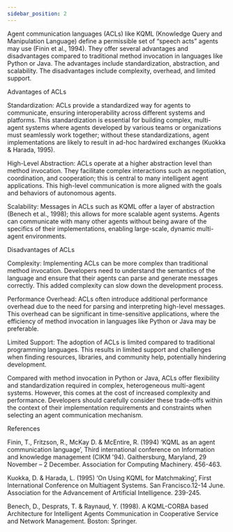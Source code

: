 ```yaml
---
sidebar_position: 2
---
```


Agent communication languages (ACLs) like KQML (Knowledge Query and Manipulation Language)  define a permissible set of “speech acts” agents may use (Finin et al., 1994). They offer several advantages and disadvantages compared to traditional method invocation in languages like Python or Java. The advantages include standardization, abstraction, and scalability. The disadvantages include complexity, overhead, and limited support.
 
Advantages of ACLs

Standardization: ACLs provide a standardized way for agents to communicate, ensuring interoperability across different systems and platforms. This standardization is essential for building complex, multi-agent systems where agents developed by various teams or organizations must seamlessly work together; without these standardizations, agent implementations are likely to result in ad-hoc hardwired exchanges (Kuokka & Harada, 1995).

High-Level Abstraction: ACLs operate at a higher abstraction level than method invocation. They facilitate complex interactions such as negotiation, coordination, and cooperation; this is central to many intelligent agent applications. This high-level communication is more aligned with the goals and behaviors of autonomous agents.

Scalability: Messages in ACLs such as KQML offer a layer of abstraction (Benech et al., 1998); this allows for more scalable agent systems. Agents can communicate with many other agents without being aware of the specifics of their implementations, enabling large-scale, dynamic multi-agent environments.
 
Disadvantages of ACLs

Complexity: Implementing ACLs can be more complex than traditional method invocation. Developers need to understand the semantics of the language and ensure that their agents can parse and generate messages correctly. This added complexity can slow down the development process.

Performance Overhead: ACLs often introduce additional performance overhead due to the need for parsing and interpreting high-level messages. This overhead can be significant in time-sensitive applications, where the efficiency of method invocation in languages like Python or Java may be preferable.

Limited Support: The adoption of ACLs is limited compared to traditional programming languages. This results in limited support and challenges when finding resources, libraries, and community help, potentially hindering development.
 
Compared with method invocation in Python or Java, ACLs offer flexibility and standardization required in complex, heterogeneous multi-agent systems. However, this comes at the cost of increased complexity and performance. Developers should carefully consider these trade-offs within the context of their implementation requirements and constraints when selecting an agent communication mechanism.

References

Finin, T., Fritzson, R., McKay D. & McEntire, R. (1994) ‘KQML as an agent communication language’,  Third international conference on Information and knowledge management (CIKM '94). Gaithersburg, Maryland, 29 November – 2 December. Association for Computing Machinery. 456-463.

Kuokka, D. & Harada, L. (1995) ‘On Using KQML for Matchmaking’, First International Conference on Multiagent Systems. San Francisco.12-14 June. Association for the Advancement of Artificial Intelligence. 239-245.

Benech, D., Desprats, T. & Raynaud, Y. (1998). A KQML-CORBA based Architecture for Intelligent Agents Communication in Cooperative Service and Network Management. Boston: Springer.
